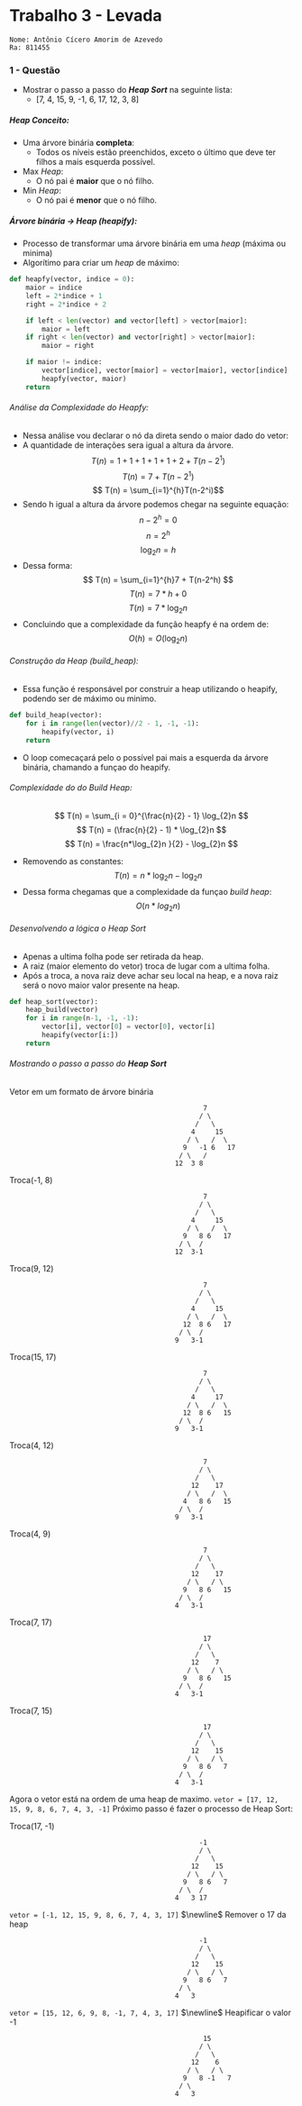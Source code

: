 # Trabalho 3 - Levada 
    Nome: Antônio Cícero Amorim de Azevedo
    Ra: 811455 

### 1 - Questão 
- Mostrar o passo a passo do _**Heap Sort**_ na seguinte lista:
    - [7, 4, 15, 9, -1, 6, 17, 12, 3, 8]

##### _Heap_ Conceito:
- Uma árvore binária **completa**:
    - Todos os níveis estão preenchidos, exceto o último que deve ter filhos a
    mais esquerda possível.
- Max _Heap_:
    - O nó pai é **maior** que o nó filho.
- Min _Heap_:
    - O nó pai é **menor** que o nó filho.

##### Árvore binária -> Heap (heapify):
- Processo de transformar uma árvore binária em uma _heap_ (máxima ou minima)
- Algorítimo para criar um _heap_ de máximo:
```py
def heapfy(vector, indice = 0):
    maior = indice
    left = 2*indice + 1
    right = 2*indice + 2

    if left < len(vector) and vector[left] > vector[maior]:
        maior = left 
    if right < len(vector) and vector[right] > vector[maior]:
        maior = right

    if maior != indice:
        vector[indice], vector[maior] = vector[maior], vector[indice]
        heapfy(vector, maior)
    return
```
###### Análise da Complexidade do _Heapfy_:
- Nessa análise vou declarar o nó da direta sendo o maior dado do vetor:
- A quantidade de interações sera igual a altura da árvore.
$$ T(n) = 1 + 1 + 1 + 1 + 1 + 2 + T(n-2^1) $$
$$ T(n) = 7 + T(n-2^1) $$
$$ T(n) = \sum_{i=1}^{h}T(n-2^i)$$
- Sendo h igual a altura da árvore podemos chegar na seguinte equação:
$$ n - 2^h = 0 $$
$$ n  = 2^h $$
$$ \log_{2}n = h $$
 - Dessa forma:
$$ T(n) = \sum_{i=1}^{h}7 + T(n-2^h) $$
$$ T(n) = 7 * h + 0 $$
$$ T(n) = 7 * \log_{2}n $$
- Concluindo que a complexidade da função heapfy é na ordem de:
$$ O(h) = O(\log_{2}n) $$

###### Construção da Heap (_build_heap_):
- Essa função é responsável por construir a heap utilizando o heapify, podendo
ser de máximo ou minimo. 
```py
def build_heap(vector):
    for i in range(len(vector)//2 - 1, -1, -1):
        heapify(vector, i)
    return
```
- O loop comecaçará pelo o possível pai mais a esquerda da árvore binária,
chamando a funçao do heapify.
###### Complexidade do do _Build Heap_:
$$ T(n) = \sum_{i = 0}^{\frac{n}{2} - 1} \log_{2}n $$
$$ T(n) = (\frac{n}{2} - 1) * \log_{2}n $$
$$ T(n) = \frac{n*\log_{2}n }{2} - \log_{2}n  $$
- Removendo as constantes:
$$ T(n) = n*\log_{2}n  - \log_{2}n  $$
- Dessa forma chegamas que a complexidade da funçao _build heap_:
$$ O(n*log_{2}n) $$

###### Desenvolvendo a lógica o _Heap Sort_
- Apenas a ultima folha pode ser retirada da heap.
- A raiz (maior elemento do vetor) troca de lugar com a ultima folha.
- Após a troca, a nova raiz deve achar seu local na heap, e a nova raiz será o 
novo maior valor presente na heap.

```py
def heap_sort(vector):
    heap_build(vector)
    for i in range(n-1, -1, -1):
        vector[i], vector[0] = vector[0], vector[i]
        heapify(vector[i:])
    return
```
###### Mostrando o passo a passo do **_Heap Sort_**
Vetor em um formato de árvore binária
```
                                                7
                                               / \
                                              /   \
                                             4     15
                                            / \   /  \
                                           9   -1 6   17
                                          / \   /
                                         12  3 8 
```
Troca(-1, 8)
```
                                                7
                                               / \
                                              /   \
                                             4     15
                                            / \   /  \
                                           9   8 6   17
                                          / \  /
                                         12  3-1 
```
Troca(9, 12)
```
                                                7
                                               / \
                                              /   \
                                             4     15
                                            / \   /  \
                                           12  8 6   17
                                          / \  /
                                         9   3-1 
```
Troca(15, 17)
```
                                                7
                                               / \
                                              /   \
                                             4     17
                                            / \   /  \
                                           12  8 6   15
                                          / \  /
                                         9   3-1 
```
Troca(4, 12)
```
                                                7
                                               / \
                                              /   \
                                             12    17
                                            / \   /  \
                                           4   8 6   15
                                          / \  /
                                         9   3-1 
```
Troca(4, 9)
```
                                                7
                                               / \
                                              /   \
                                             12    17
                                            / \   / \
                                           9   8 6   15
                                          / \  /
                                         4   3-1 
```
Troca(7, 17)
```
                                                17
                                               / \
                                              /   \
                                             12    7
                                            / \   / \
                                           9   8 6   15
                                          / \  /
                                         4   3-1 
```

Troca(7, 15)
```
                                                17
                                               / \
                                              /   \
                                             12    15
                                            / \   / \
                                           9   8 6   7
                                          / \  /
                                         4   3-1 
```
Agora o vetor está na ordem de uma heap de maximo.
```vetor = [17, 12, 15, 9, 8, 6, 7, 4, 3, -1]```
Próximo passo é fazer o processo de Heap Sort:

Troca(17, -1)
```
                                               -1
                                               / \
                                              /   \
                                             12    15
                                            / \   / \
                                           9   8 6   7
                                          / \  /
                                         4   3 17 
```
```vetor = [-1, 12, 15, 9, 8, 6, 7, 4, 3, 17]```
$\newline$
Remover o 17 da heap
```
                                               -1
                                               / \
                                              /   \
                                             12    15
                                            / \   / \
                                           9   8 6   7
                                          / \  
                                         4   3  
```
```vetor = [15, 12, 6, 9, 8, -1, 7, 4, 3, 17]```
$\newline$
Heapificar o valor -1
```
                                                15
                                               / \
                                              /   \
                                             12    6
                                            / \   / \
                                           9   8 -1   7
                                          / \  
                                         4   3  
```

